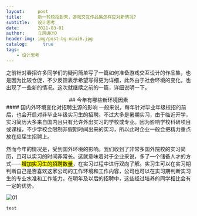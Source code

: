```yaml
---
layout:     post
title:      新一轮校招到来，游戏交互作品集怎样应对新情况?
subtitle:   设计思考
date:       2021-03-01
author:     立风UKYO
header-img: img/post-bg-miui6.jpg
catalog: 	  true
tags:
    - 设计思考
---
```



之前针对春招许多同学们的疑问简单写了一篇如何准备游戏交互设计的作品集，也是因为比较仓促，不少反馈表示希望写得更为详细，此外由于社会环境的变化，也出现了一些新的情况。这次就继续之前的一篇，详细说明一下。


<center>## 今年有哪些新环境因素</center>
#### 国内外环境变化对招聘生源的影响
一般来说，每年针对毕业年级校招的前后，也会开启对非毕业年级实习生的招聘。不过大多是暑期实习，由于临近开学，实习简历大多来自国内且只有允许外出实习的学校或专业。因为影响学校科研项目或课程，不少学校会限制非假期时间出来的实习，所以此时企业一般会把精力重点放在应届生招聘上。

然而今年的情况是，受到国外环境的影响。我们收到了非常多国外院校的实习简历，且可以实习的时间非常长。这就意味着对于企业来说，多了一个储备人才的方式——<mark>增加实习生的招聘数量</mark>，在实习过程中进行双向了解。实习生可以在实习期判断自己是否喜欢这家公司的工作环境和工作内容，公司也可以在实习期判断实习生的专业水准和工作能力。在明年及以后的招聘中，这些经过培养的同学相比会有一定的优势。

![01]({{site.baseurl}}/img-post/20210305/01.png)


`test`
